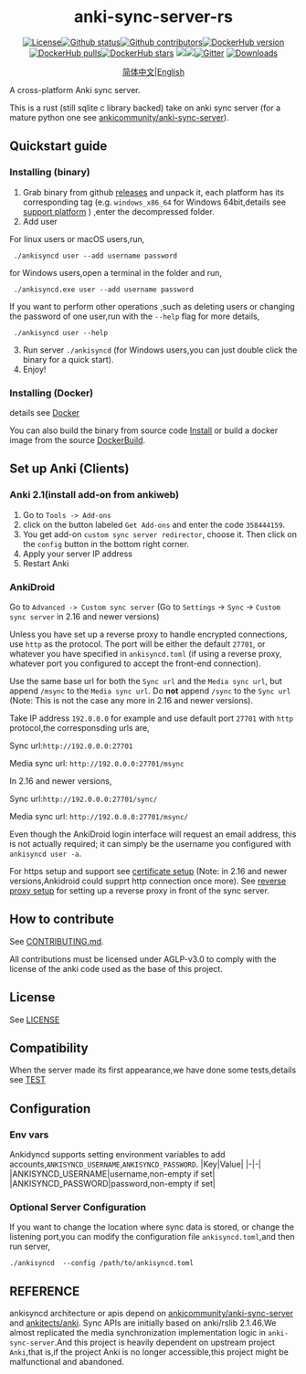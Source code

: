 <div align="center">

# anki-sync-server-rs

[![License](https://img.shields.io/github/license/ankicommunity/anki-sync-server-rs)](https://github.com/ankicommunity/anki-sync-server-rs/blob/master/LINCENSE)[![Github status](https://img.shields.io/github/checks-status/ankicommunity/anki-sync-server-rs/master?label=github%20status)](https://github.com/ankicommunity/anki-sync-server-rs/actions)[![Github contributors](https://img.shields.io/github/contributors/ankicommunity/anki-sync-server-rs?label=github%20contributors)](https://github.com/ankicommunity/anki-sync-server-rs/graphs/contributors)[![DockerHub version](https://img.shields.io/docker/v/ankicommunity/anki-sync-server-rs?label=dockerhub%20version&sort=date)](https://hub.docker.com/repository/docker/ankicommunity/anki-sync-server-rs)[![DockerHub pulls](https://img.shields.io/docker/pulls/ankicommunity/anki-sync-server-rs)](https://hub.docker.com/repository/docker/ankicommunity/anki-sync-server-rs)[![DockerHub stars](https://img.shields.io/docker/stars/ankicommunity/anki-sync-server-rs)](https://hub.docker.com/repository/docker/ankicommunity/anki-sync-server-rs)
[![](https://img.shields.io/github/v/release/ankicommunity/anki-sync-server-rs)](https://github.com/ankicommunity/anki-sync-server-rs/releases/latest)[![](https://img.shields.io/github/last-commit/ankicommunity/anki-sync-server-rs)]()[![Gitter](https://badges.gitter.im/ankicommunity/community.svg)](https://gitter.im/ankicommunity/community?utm_source=badge&utm_medium=badge&utm_campaign=pr-badge)
 [![Downloads](https://img.shields.io/github/downloads/ankicommunity/anki-sync-server-rs/total?label=Release%20Download)](https://github.com/ankicommunity/anki-sync-server-rs/releases/latest)

[简体中文](README_CN.md)|[English](README.md)

</div>
A cross-platform Anki sync server.

This is a rust (still sqlite c library backed) take on anki sync server (for a mature python one see [ankicommunity/anki-sync-server](https://github.com/ankicommunity/anki-sync-server)).

## Quickstart guide
### Installing (binary)
1. Grab binary from github [releases](https://github.com/ankicommunity/anki-sync-server-rs/releases) and unpack it, each platform has its corresponding tag (e.g. `windows_x86_64` for Windows 64bit,details see [support platform](docs/PLATFORM.md) ) ,enter the decompressed folder.
2. Add user

For linux users or macOS users,run,
```
 ./ankisyncd user --add username password
```
for Windows users,open a terminal in the folder and run,
```
 ./ankisyncd.exe user --add username password
```
If you want to perform other operations ,such as deleting users or changing the password of one user,run with the `--help` flag for more details,
```
 ./ankisyncd user --help
```
3. Run server `./ankisyncd` (for Windows users,you can just double click the binary for a quick start).
4. Enjoy!

### Installing (Docker)
details see [Docker](docs/CONTAINER.md)

You can also build the binary from source code [Install](docs/INSTALL.md) or build a docker image from the source [DockerBuild](docs/CONTAINER.md).
## Set up Anki (Clients)
### Anki 2.1(install add-on from ankiweb)

1. Go to `Tools -> Add-ons`
2.  click on the button labeled `Get Add-ons` and  enter the code `358444159`.
3. You get add-on `custom sync server redirector`, choose it. Then click on the `config` button in the bottom right corner.
4. Apply your server IP address
5. Restart Anki

### AnkiDroid

Go to `Advanced -> Custom sync server` (Go to `Settings` -> `Sync` -> `Custom sync server` in  2.16 and newer versions)

Unless you have set up a reverse proxy to handle encrypted connections, use `http` as the protocol. The port will be either the default `27701`, or whatever you have specified in `ankisyncd.toml` (if using a reverse proxy, whatever port you configured to accept the front-end connection).

Use the same base url for both the `Sync url` and the `Media sync url`, but append `/msync` to the `Media sync url`. Do **not** append `/sync` to the `Sync url` (Note: This is not the case any more in 2.16 and newer versions).

Take IP address `192.0.0.0` for example and use default port `27701` with `http` protocol,the corresponsding urls are,

Sync url:`http://192.0.0.0:27701`

Media sync url: `http://192.0.0.0:27701/msync`

In 2.16 and newer versions,

Sync url:`http://192.0.0.0:27701/sync/`

Media sync url: `http://192.0.0.0:27701/msync/`

Even though the AnkiDroid login interface will request an email address, this is not actually required; it can simply be the username you configured with `ankisyncd user -a`.

For https setup and support see [certificate setup](docs/CERTS.md) (Note: in 2.16 and newer versions,Ankidroid could supprt http connection once more).
See [reverse proxy setup](docs/REVERSE_PROXY.md) for setting up a reverse proxy in front of the sync server.

## How to contribute

See [CONTRIBUTING.md](CONTRIBUTING.md).

All contributions must be licensed under AGLP-v3.0 to comply with the license of the anki code used as the base of this project.

## License

See [LICENSE](LICENSE)

## Compatibility
When the server made its first appearance,we have done some tests,details see [TEST](docs/TEST_SERVER_CLIENT.md)
## Configuration
### Env vars
Ankidyncd supports setting environment variables to add accounts,`ANKISYNCD_USERNAME`,`ANKISYNCD_PASSWORD`.
|Key|Value|
|-|-|
|ANKISYNCD_USERNAME|username,non-empty if set|
|ANKISYNCD_PASSWORD|password,non-empty if set|

### Optional Server Configuration
If you want to change the location where sync data is stored, or change the listening port,you can modify the configuration file `ankisyncd.toml`,and then run server,
```
./ankisyncd  --config /path/to/ankisyncd.toml
```

## REFERENCE
ankisyncd architecture or apis depend on [ankicommunity/anki-sync-server](https://github.com/ankicommunity/anki-sync-server) and
[ankitects/anki](https://github.com/ankitects/anki).
Sync APIs are initially based on anki/rslib 2.1.46.We almost replicated the media synchronization implementation logic in `anki-sync-server`.And this project is heavily dependent on upstream project `Anki`,that is,if the project Anki is no longer accessible,this project might be malfunctional and abandoned.
